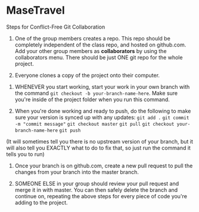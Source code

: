 # MaseTravel
Steps for Conflict-Free Git Collaboration

1. One of the group members creates a repo. This repo should be completely independent of the class repo, and hosted on github.com. Add your other group members as **collaborators** by using the collaborators menu. There should be just ONE git repo for the whole project.

1. Everyone clones a copy of the project onto their computer.
<!-- This is great info -->
1. WHENEVER you start working, start your work in your own branch with the command `git checkout -b your-branch-name-here`. Make sure you're inside of the project folder when you run this command.

1. When you're done working and ready to push, do the following to make sure your version is synced up with any updates:
`git add .`
`git commit -m "commit message"`
`git checkout master`
`git pull`
`git checkout your-branch-name-here`
`git push`

(It will sometimes tell you there is no upstream version of your branch, but it will also tell you EXACTLY what to do to fix that, so just run the command it tells you to run)

1. Once your branch is on github.com, create a new pull request to pull the changes from your branch into the master branch.

1. SOMEONE ELSE in your group should review your pull request and merge it in with master. You can then safely delete the branch and continue on, repeating the above steps for every piece of code you're adding to the project.
